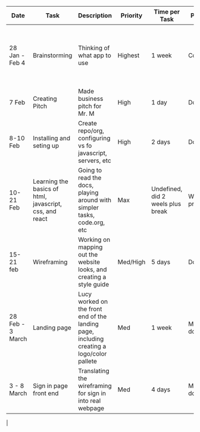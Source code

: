 |Date|Task|Description|Priority|Time per Task|Progress|Comment|
|----|----|-----------|--------|-------------|--------|-------|
|28 Jan - Feb 4| Brainstorming| Thinking of what app to use| Highest| 1 week| Completed|Decided to make an improved version of when2meet, to make scheduling easier|
|7 Feb| Creating Pitch| Made business pitch for Mr. M| High| 1 day|Done|Got approved|
|8-10 Feb| Installing and seting up| Create repo/org, configuring vs fo javascript, servers, etc| High| 2 days| Done| Issue with bsd blocking jquery|
|10-21 Feb| Learning the basics of html, javascript, css, and react| Going to read the docs, playing around with simpler tasks, code.org, etc| Max| Undefined, did 2 weels plus break| Work in progress| Only Alex knew javascript well. Abdaoned react because it was too hard.|
|15-21 feb| Wireframing| Working on mapping out the website looks, and creating a style guide| Med/High|5 days| Done| On team onenote|
|28 Feb - 3 March| Landing page| Lucy worked on the front end of the landing page, including creating a logo/color pallete|Med| 1 week| Mainky done| Cannot set background image with css or html|
|3 - 8 March| Sign in page front end| Translating the wireframing for sign in into real webpage| Med| 4 days| Mainly done| Same issue of background iaamge not working|
|

